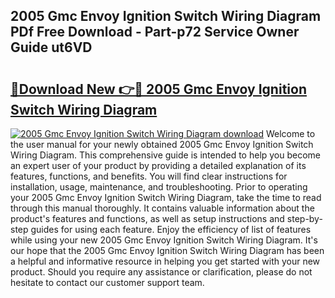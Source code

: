 ## 2005 Gmc Envoy Ignition Switch Wiring Diagram PDf Free Download - Part-p72 Service Owner Guide ut6VD

# <h2><a href="http://dfiz5d.blite.top/?on=2005+Gmc+Envoy+Ignition+Switch+Wiring+Diagram">🔗Download New 👉🔴 2005 Gmc Envoy Ignition Switch Wiring Diagram</a></h2>

[![2005 Gmc Envoy Ignition Switch Wiring Diagram download](https://i.imgur.com/lujVjoI.png)](http://dfiz5d.blite.top/?on=2005+Gmc+Envoy+Ignition+Switch+Wiring+Diagram)
Welcome to the user manual for your newly obtained 2005 Gmc Envoy Ignition Switch Wiring Diagram. This comprehensive guide is intended to help you become an expert user of your product by providing a detailed explanation of its features, functions, and benefits. You will find clear instructions for installation, usage, maintenance, and troubleshooting. Prior to operating your 2005 Gmc Envoy Ignition Switch Wiring Diagram, take the time to read through this manual thoroughly. It contains valuable information about the product's features and functions, as well as setup instructions and step-by-step guides for using each feature. Enjoy the efficiency of list of features while using your new 2005 Gmc Envoy Ignition Switch Wiring Diagram. It's our hope that the 2005 Gmc Envoy Ignition Switch Wiring Diagram has been a helpful and informative resource in helping you get started with your new product. Should you require any assistance or clarification, please do not hesitate to contact our customer support team.
